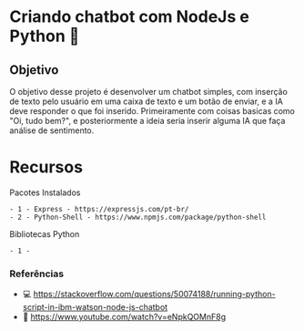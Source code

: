 # Criando chatbot com NodeJs e Python 🦾

## Objetivo
<p> O objetivo desse projeto é desenvolver um chatbot simples, com inserção de texto pelo usuário em uma caixa de texto e um botão de enviar, e a IA deve responder o que foi inserido.
Primeiramente com coisas basicas como "Oi, tudo bem?", e posteriormente a ideia seria inserir alguma IA que faça análise de sentimento.</p>

# Recursos
Pacotes Instalados
```
- 1 - Express - https://expressjs.com/pt-br/
- 2 - Python-Shell - https://www.npmjs.com/package/python-shell
```

Bibliotecas Python
```
- 1 - 
```

### Referências
- 💻 https://stackoverflow.com/questions/50074188/running-python-script-in-ibm-watson-node-js-chatbot
- 🤖 https://www.youtube.com/watch?v=eNpkQOMnF8g
